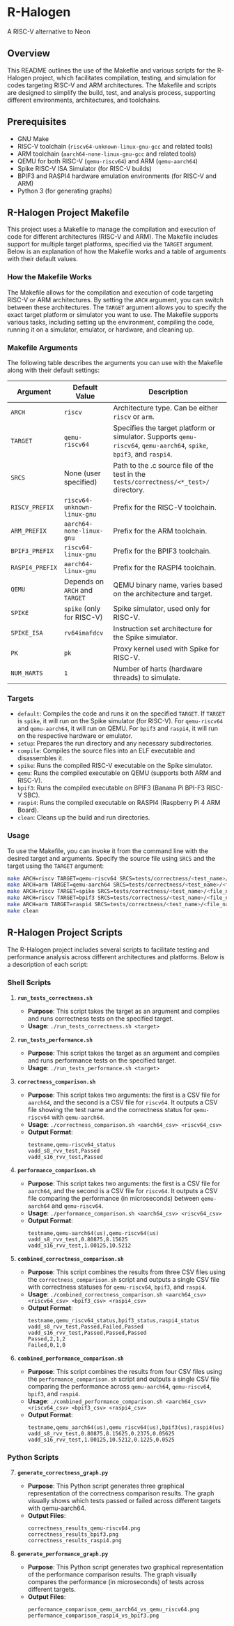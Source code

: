 # R-Halogen
A RISC-V alternative to Neon

## Overview
This README outlines the use of the Makefile and various scripts for the R-Halogen project, which facilitates compilation, testing, and simulation for codes targeting RISC-V and ARM architectures. The Makefile and scripts are designed to simplify the build, test, and analysis process, supporting different environments, architectures, and toolchains.

## Prerequisites
- GNU Make
- RISC-V toolchain (`riscv64-unknown-linux-gnu-gcc` and related tools)
- ARM toolchain (`aarch64-none-linux-gnu-gcc` and related tools)
- QEMU for both RISC-V (`qemu-riscv64`) and ARM (`qemu-aarch64`)
- Spike RISC-V ISA Simulator (for RISC-V builds)
- BPIF3 and RASPI4 hardware emulation environments (for RISC-V and ARM)
- Python 3 (for generating graphs)

## R-Halogen Project Makefile
This project uses a Makefile to manage the compilation and execution of code for different architectures (RISC-V and ARM). The Makefile includes support for multiple target platforms, specified via the `TARGET` argument. Below is an explanation of how the Makefile works and a table of arguments with their default values.

### How the Makefile Works
The Makefile allows for the compilation and execution of code targeting RISC-V or ARM architectures. By setting the `ARCH` argument, you can switch between these architectures. The `TARGET` argument allows you to specify the exact target platform or simulator you want to use. The Makefile supports various tasks, including setting up the environment, compiling the code, running it on a simulator, emulator, or hardware, and cleaning up.

### Makefile Arguments
The following table describes the arguments you can use with the Makefile along with their default settings:

| Argument        | Default Value               | Description                                                                            |
|-----------------|-----------------------------|----------------------------------------------------------------------------------------|
| `ARCH`          | `riscv`                     | Architecture type. Can be either `riscv` or `arm`.                                     |
| `TARGET`        | `qemu-riscv64`              | Specifies the target platform or simulator. Supports `qemu-riscv64`, `qemu-aarch64`, `spike`, `bpif3`, and `raspi4`.  |
| `SRCS`          | None (user specified)       | Path to the .c source file of the test in the `tests/correctness/<*_test>/` directory. |
| `RISCV_PREFIX`  | `riscv64-unknown-linux-gnu` | Prefix for the RISC-V toolchain.                                                       |
| `ARM_PREFIX`    | `aarch64-none-linux-gnu`    | Prefix for the ARM toolchain.                                                          |
| `BPIF3_PREFIX`  | `riscv64-linux-gnu`         | Prefix for the BPIF3 toolchain.                                                        |
| `RASPI4_PREFIX` | `aarch64-linux-gnu`         | Prefix for the RASPI4 toolchain.                                                       |
| `QEMU`          | Depends on `ARCH` and `TARGET`| QEMU binary name, varies based on the architecture and target.                          |
| `SPIKE`         | `spike` (only for RISC-V)   | Spike simulator, used only for RISC-V.                                                 |
| `SPIKE_ISA`     | `rv64imafdcv`               | Instruction set architecture for the Spike simulator.                                  |
| `PK`            | `pk`                        | Proxy kernel used with Spike for RISC-V.                                               |
| `NUM_HARTS`     | `1`                         | Number of harts (hardware threads) to simulate.                                        |

### Targets
- `default`: Compiles the code and runs it on the specified `TARGET`. If `TARGET` is `spike`, it will run on the Spike simulator (for RISC-V). For `qemu-riscv64` and `qemu-aarch64`, it will run on QEMU. For `bpif3` and `raspi4`, it will run on the respective hardware or emulator.
- `setup`: Prepares the run directory and any necessary subdirectories.
- `compile`: Compiles the source files into an ELF executable and disassembles it.
- `spike`: Runs the compiled RISC-V executable on the Spike simulator.
- `qemu`: Runs the compiled executable on QEMU (supports both ARM and RISC-V).
- `bpif3`: Runs the compiled executable on BPIF3 (Banana Pi BPI-F3 RISC-V SBC).
- `raspi4`: Runs the compiled executable on RASPI4 (Raspberry Pi 4 ARM Board).
- `clean`: Cleans up the build and run directories.

### Usage
To use the Makefile, you can invoke it from the command line with the desired target and arguments. Specify the source file using `SRCS` and the target using the `TARGET` argument:

```bash
make ARCH=riscv TARGET=qemu-riscv64 SRCS=tests/correctness/<test_name>/<file_name>.c
make ARCH=arm TARGET=qemu-aarch64 SRCS=tests/correctness/<test_name>/<file_name>.c
make ARCH=riscv TARGET=spike SRCS=tests/correctness/<test_name>/<file_name>.c
make ARCH=riscv TARGET=bpif3 SRCS=tests/correctness/<test_name>/<file_name>.c
make ARCH=arm TARGET=raspi4 SRCS=tests/correctness/<test_name>/<file_name>.c
make clean
```
## R-Halogen Project Scripts
The R-Halogen project includes several scripts to facilitate testing and performance analysis across different architectures and platforms. Below is a description of each script:

### Shell Scripts

1. **`run_tests_correctness.sh`**
   - **Purpose**: This script takes the target as an argument and compiles and runs correctness tests on the specified target.
   - **Usage**: `./run_tests_correctness.sh <target>`

2. **`run_tests_performance.sh`**
   - **Purpose**: This script takes the target as an argument and compiles and runs performance tests on the specified target.
   - **Usage**: `./run_tests_performance.sh <target>`

3. **`correctness_comparison.sh`**
   - **Purpose**: This script takes two arguments: the first is a CSV file for `aarch64`, and the second is a CSV file for `riscv64`. It outputs a CSV file showing the test name and the correctness status for `qemu-riscv64` with `qemu-aarch64`.
   - **Usage**: `./correctness_comparison.sh <aarch64_csv> <riscv64_csv>`
   - **Output Format**:
     ```
     testname,qemu-riscv64_status
     vadd_s8_rvv_test,Passed
     vadd_s16_rvv_test,Passed
     ```

4. **`performance_comparison.sh`**
   - **Purpose**: This script takes two arguments: the first is a CSV file for `aarch64`, and the second is a CSV file for `riscv64`. It outputs a CSV file comparing the performance (in microseconds) between `qemu-aarch64` and `qemu-riscv64`.
   - **Usage**: `./performance_comparison.sh <aarch64_csv> <riscv64_csv>`
   - **Output Format**:
     ```
     testname,qemu-aarch64(us),qemu-riscv64(us)
     vadd_s8_rvv_test,0.80875,8.15625
     vadd_s16_rvv_test,1.00125,10.5212
     ```

5. **`combined_correctness_comparison.sh`**
   - **Purpose**: This script combines the results from three CSV files using the `correctness_comparison.sh` script and outputs a single CSV file with correctness statuses for `qemu-riscv64`, `bpif3`, and `raspi4`.
   - **Usage**: `./combined_correctness_comparison.sh <aarch64_csv> <riscv64_csv> <bpif3_csv> <raspi4_csv>`
   - **Output Format**:
     ```
     testname,qemu_riscv64_status,bpif3_status,raspi4_status
     vadd_s8_rvv_test,Passed,Failed,Passed
     vadd_s16_rvv_test,Passed,Passed,Passed
     Passed,2,1,2
     Failed,0,1,0
     ```

6. **`combined_performance_comparison.sh`**
   - **Purpose**: This script combines the results from four CSV files using the `performance_comparison.sh` script and outputs a single CSV file comparing the performance across `qemu-aarch64`, `qemu-riscv64`, `bpif3`, and `raspi4`.
   - **Usage**: `./combined_performance_comparison.sh <aarch64_csv> <riscv64_csv> <bpif3_csv> <raspi4_csv>`
   - **Output Format**:
     ```
     testname,qemu_aarch64(us),qemu_riscv64(us),bpif3(us),raspi4(us)
     vadd_s8_rvv_test,0.80875,8.15625,0.2375,0.05625
     vadd_s16_rvv_test,1.00125,10.5212,0.1225,0.0525
     ```

### Python Scripts

7. **`generate_correctness_graph.py`**
   - **Purpose**: This Python script generates three graphical representation of the correctness comparison results. The graph visually shows which tests passed or failed across different targets with qemu-aarch64.
   - **Output Files**:
     ```
     correctness_results_qemu-riscv64.png
     correctness_results_bpif3.png
     correctness_results_raspi4.png
     ```

8. **`generate_performance_graph.py`**
   - **Purpose**: This Python script generates two graphical representation of the performance comparison results. The graph visually compares the performance (in microseconds) of tests across different targets.
   - **Output Files**:
     ```
     performance_comparison_qemu_aarch64_vs_qemu_riscv64.png
     performance_comparison_raspi4_vs_bpif3.png
     ```
     